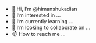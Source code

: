 - 👋 Hi, I’m @himanshukadian
- 👀 I’m interested in ...
- 🌱 I’m currently learning ...
- 💞️ I’m looking to collaborate on ...
- 📫 How to reach me ...

<!---
himanshukadian/himanshukadian is a ✨ special ✨ repository because its `README.md` (this file) appears on your GitHub profile.
You can click the Preview link to take a look at your changes.
--->
